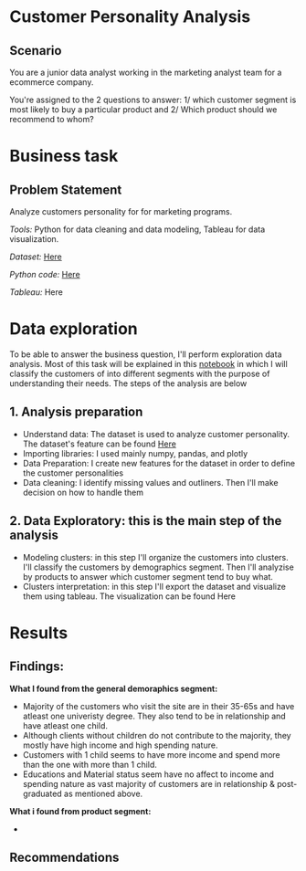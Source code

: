 # Customer Personality Analysis
## Scenario
You are a junior data analyst working in the marketing analyst team for a ecommerce company. 

You're assigned to the 2 questions to answer: 1/ which customer segment is most likely to buy a particular product and 2/ Which product should we recommend to whom?  
# Business task
## Problem Statement
Analyze customers personality for for marketing programs.

*Tools:* Python for data cleaning and data modeling, Tableau for data visualization.

*Dataset:* [Here](https://github.com/plnh/Customer_Personality_Analysis/tree/main/Data)

*Python code:* [Here](https://github.com/plnh/Customer_Personality_Analysis/blob/main/Customer%20Personality%20Analysis.ipynb)

*Tableau:* Here

# Data exploration
To be able to answer the business question, I'll perform exploration data analysis. Most of this task will be explained in this [notebook](https://github.com/plnh/Customer_Personality_Analysis/blob/main/Customer%20Personality%20Analysis.ipynb) in which I will classify the customers of into different segments with the purpose of understanding their needs. The steps of the analysis are below 
## 1. Analysis preparation
  - Understand data: The dataset is used to analyze customer personality. The dataset's feature can be found [Here](https://github.com/plnh/Customer_Personality_Analysis/blob/main/Data/Detail.md)
  - Importing libraries: I used mainly numpy, pandas, and plotly
  - Data Preparation: I create new features for the dataset in order to define the customer personalities
  - Data cleaning: I identify missing values and outliners. Then I'll make decision on how to handle them
## 2. Data Exploratory: this is the main step of the analysis
  - Modeling clusters: in this step I'll organize the customers into clusters. I'll classify the customers by demographics segment. Then I'll analyzise by products to answer which customer segment tend to buy what.
  - Clusters interpretation: in this step I'll export the dataset and visualize them using tableau. The visualization can be found Here
# Results
## Findings:
**What I found from the general demoraphics segment:**

- Majority of the customers who visit the site are  in their 35-65s and have atleast one univeristy degree. They also tend to be in relationship and have atleast one child. 
- Although clients without children do not contribute to the majority, they mostly have high income and high spending nature.
- Customers with 1 child seems to have more income and spend more than the one with more than 1 child. 
- Educations and Material status seem have no affect to income and spending nature as vast majority of customers are in relationship & post-graduated as mentioned above.

**What i found from product segment:**

- 
## Recommendations
